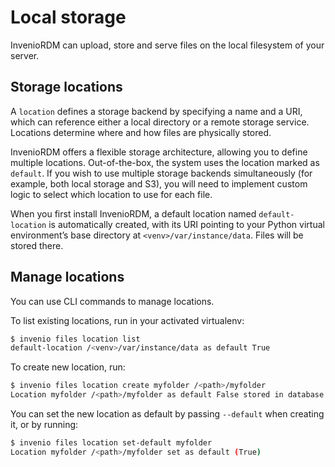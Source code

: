 # Local storage

InvenioRDM can upload, store and serve files on the local filesystem of your server.

## Storage locations
A `location` defines a storage backend by specifying a name and a URI, which can reference either a local directory or a remote storage service. Locations determine where and how files are physically stored.

InvenioRDM offers a flexible storage architecture, allowing you to define multiple locations. Out-of-the-box, the system uses the location marked as `default`. If you wish to use multiple storage backends simultaneously (for example, both local storage and S3), you will need to implement custom logic to select which location to use for each file.

When you first install InvenioRDM, a default location named `default-location` is automatically created, with its URI pointing to your Python virtual environment’s base directory at `<venv>/var/instance/data`. Files will be stored there.

## Manage locations
You can use CLI commands to manage locations.

To list existing locations, run in your activated virtualenv:

```bash
$ invenio files location list
default-location /<venv>/var/instance/data as default True
```

To create new location, run:

```bash
$ invenio files location create myfolder /<path>/myfolder
Location myfolder /<path>/myfolder as default False stored in database
```

You can set the new location as default by passing `--default` when creating it, or by running:

```bash
$ invenio files location set-default myfolder
Location myfolder /<path>/myfolder set as default (True)
```
